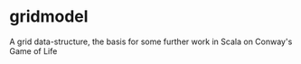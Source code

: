 gridmodel
=========

A grid data-structure, the basis for some further work in Scala on Conway's Game of Life
